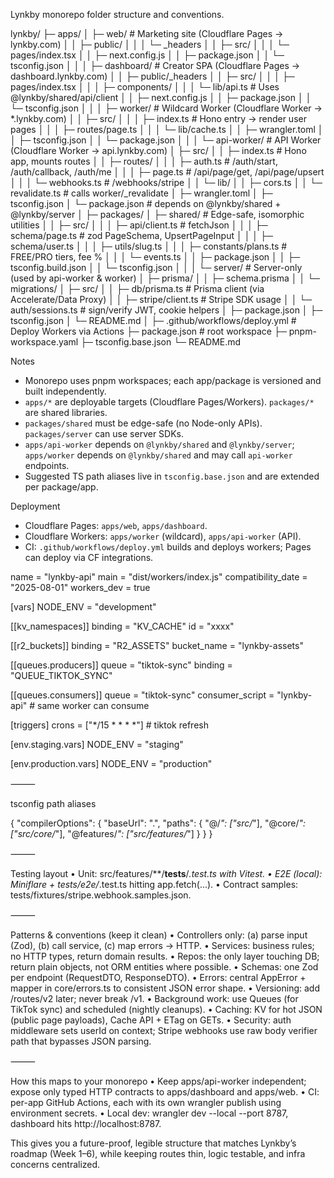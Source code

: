 Lynkby monorepo folder structure and conventions.

lynkby/
├─ apps/
│  ├─ web/                                # Marketing site (Cloudflare Pages → lynkby.com)
│  │  ├─ public/
│  │  │  └─ _headers
│  │  ├─ src/
│  │  │  └─ pages/index.tsx
│  │  ├─ next.config.js
│  │  ├─ package.json
│  │  └─ tsconfig.json
│  │
│  ├─ dashboard/                          # Creator SPA (Cloudflare Pages → dashboard.lynkby.com)
│  │  ├─ public/_headers
│  │  ├─ src/
│  │  │  ├─ pages/index.tsx
│  │  │  ├─ components/
│  │  │  └─ lib/api.ts                    # Uses @lynkby/shared/api/client
│  │  ├─ next.config.js
│  │  ├─ package.json
│  │  └─ tsconfig.json
│  │
│  ├─ worker/                             # Wildcard Worker (Cloudflare Worker → *.lynkby.com)
│  │  ├─ src/
│  │  │  ├─ index.ts                      # Hono entry → render user pages
│  │  │  ├─ routes/page.ts
│  │  │  └─ lib/cache.ts
│  │  ├─ wrangler.toml
│  │  ├─ tsconfig.json
│  │  └─ package.json
│  │
│  └─ api-worker/                         # API Worker (Cloudflare Worker → api.lynkby.com)
│     ├─ src/
│     │  ├─ index.ts                      # Hono app, mounts routes
│     │  ├─ routes/
│     │  │  ├─ auth.ts                    # /auth/start, /auth/callback, /auth/me
│     │  │  ├─ page.ts                    # /api/page/get, /api/page/upsert
│     │  │  └─ webhooks.ts                # /webhooks/stripe
│     │  └─ lib/
│     │     ├─ cors.ts
│     │     └─ revalidate.ts              # calls worker/_revalidate
│     ├─ wrangler.toml
│     ├─ tsconfig.json
│     └─ package.json                     # depends on @lynkby/shared + @lynkby/server
│
├─ packages/
│  ├─ shared/                             # Edge-safe, isomorphic utilities
│  │  ├─ src/
│  │  │  ├─ api/client.ts                 # fetchJson
│  │  │  ├─ schema/page.ts                # zod PageSchema, UpsertPageInput
│  │  │  ├─ schema/user.ts
│  │  │  ├─ utils/slug.ts
│  │  │  ├─ constants/plans.ts            # FREE/PRO tiers, fee %
│  │  │  └─ events.ts
│  │  ├─ package.json
│  │  ├─ tsconfig.build.json
│  │  └─ tsconfig.json
│  │
│  └─ server/                             # Server-only (used by api-worker & worker)
│     ├─ prisma/
│     │  ├─ schema.prisma
│     │  └─ migrations/
│     ├─ src/
│     │  ├─ db/prisma.ts                  # Prisma client (via Accelerate/Data Proxy)
│     │  ├─ stripe/client.ts              # Stripe SDK usage
│     │  └─ auth/sessions.ts              # sign/verify JWT, cookie helpers
│     ├─ package.json
│     ├─ tsconfig.json
│     └─ README.md
│
├─ .github/workflows/deploy.yml           # Deploy Workers via Actions
├─ package.json                           # root workspace
├─ pnpm-workspace.yaml
├─ tsconfig.base.json
└─ README.md

Notes
- Monorepo uses pnpm workspaces; each app/package is versioned and built independently.
- `apps/*` are deployable targets (Cloudflare Pages/Workers). `packages/*` are shared libraries.
- `packages/shared` must be edge-safe (no Node-only APIs). `packages/server` can use server SDKs.
- `apps/api-worker` depends on `@lynkby/shared` and `@lynkby/server`; `apps/worker` depends on `@lynkby/shared` and may call `api-worker` endpoints.
- Suggested TS path aliases live in `tsconfig.base.json` and are extended per package/app.

Deployment
- Cloudflare Pages: `apps/web`, `apps/dashboard`.
- Cloudflare Workers: `apps/worker` (wildcard), `apps/api-worker` (API).
- CI: `.github/workflows/deploy.yml` builds and deploys workers; Pages can deploy via CF integrations.


name = "lynkby-api"
main = "dist/workers/index.js"
compatibility_date = "2025-08-01"
workers_dev = true

[vars]
NODE_ENV = "development"

[[kv_namespaces]]
binding = "KV_CACHE"
id = "xxxx"

[[r2_buckets]]
binding = "R2_ASSETS"
bucket_name = "lynkby-assets"

[[queues.producers]]
queue = "tiktok-sync"
binding = "QUEUE_TIKTOK_SYNC"

[[queues.consumers]]
queue = "tiktok-sync"
consumer_script = "lynkby-api"   # same worker can consume

[triggers]
crons = ["*/15 * * * *"]          # tiktok refresh

[env.staging.vars]
NODE_ENV = "staging"

[env.production.vars]
NODE_ENV = "production"


⸻

tsconfig path aliases

{
  "compilerOptions": {
    "baseUrl": ".",
    "paths": {
      "@/*": ["src/*"],
      "@core/*": ["src/core/*"],
      "@features/*": ["src/features/*"]
    }
  }
}


⸻

Testing layout
	•	Unit: src/features/**/__tests__/*.test.ts with Vitest.
	•	E2E (local): Miniflare + tests/e2e/*.test.ts hitting app.fetch(...).
	•	Contract samples: tests/fixtures/stripe.webhook.samples.json.

⸻

Patterns & conventions (keep it clean)
	•	Controllers only: (a) parse input (Zod), (b) call service, (c) map errors → HTTP.
	•	Services: business rules; no HTTP types, return domain results.
	•	Repos: the only layer touching DB; return plain objects, not ORM entities where possible.
	•	Schemas: one Zod per endpoint (RequestDTO, ResponseDTO).
	•	Errors: central AppError + mapper in core/errors.ts to consistent JSON error shape.
	•	Versioning: add /routes/v2 later; never break /v1.
	•	Background work: use Queues (for TikTok sync) and scheduled (nightly cleanups).
	•	Caching: KV for hot JSON (public page payloads), Cache API + ETag on GETs.
	•	Security: auth middleware sets userId on context; Stripe webhooks use raw body verifier path that bypasses JSON parsing.

⸻

How this maps to your monorepo
	•	Keep apps/api-worker independent; expose only typed HTTP contracts to apps/dashboard and apps/web.
	•	CI: per-app GitHub Actions, each with its own wrangler publish using environment secrets.
	•	Local dev: wrangler dev --local --port 8787, dashboard hits http://localhost:8787.

This gives you a future-proof, legible structure that matches Lynkby’s roadmap (Week 1–6), while keeping routes thin, logic testable, and infra concerns centralized.
